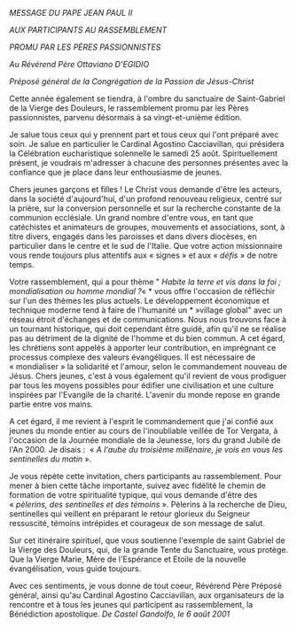 *MESSAGE DU PAPE JEAN PAUL II*

*AUX PARTICIPANTS AU RASSEMBLEMENT*

*PROMU PAR LES PÈRES PASSIONNISTES*

*Au Révérend Père Ottaviano D'EGIDIO*

*Préposé général de la Congrégation de la Passion de Jésus-Christ*

Cette année également se tiendra, à l'ombre du sanctuaire de Saint-Gabriel de la Vierge des Douleurs, le rassemblement promu par les Pères passionnistes, parvenu désormais à sa vingt-et-unième édition.

Je salue tous ceux qui y prennent part et tous ceux qui l'ont préparé avec soin. Je salue en particulier le Cardinal Agostino Cacciavillan, qui présidera la Célébration eucharistique solennelle le samedi 25 août. Spirituellement présent, je voudrais m'adresser à chacune des personnes présentes avec la confiance que je place dans leur enthousiasme de jeunes.

Chers jeunes garçons et filles ! Le Christ vous demande d'être les acteurs, dans la société d'aujourd'hui, d'un profond renouveau religieux, centré sur la prière, sur la conversion personnelle et sur la recherche constante de la communion ecclésiale. Un grand nombre d'entre vous, en tant que catéchistes et animateurs de groupes, mouvements et associations, sont, à titre divers, engagés dans les paroisses et dans divers diocèses, en particulier dans le centre et le sud de l'Italie. Que votre action missionnaire vous rende toujours plus attentifs aux « signes » et aux « *défis* » de notre temps.

Votre rassemblement, qui a pour thème " *Habite la terre et vis dans la foi ; mondialisation ou homme mondial ?*« * vous offre l'occasion de réfléchir sur l'un des thèmes les plus actuels. Le développement économique et technique moderne tend à faire de l'humanité un * »village global" avec un réseau étroit d'échanges et de communications. Nous nous trouvons face à un tournant historique, qui doit cependant être guidé, afin qu'il ne se réalise pas au détriment de la dignité de l'homme et du bien commun. A cet égard, les chrétiens sont appelés à apporter leur contribution, en imprégnant ce processus complexe des valeurs évangéliques. Il est nécessaire de « mondialiser » la solidarité et l'amour, selon le commandement nouveau de Jésus. Chers jeunes, c'est à vous également qu'il revient de vous prodiguer par tous les moyens possibles pour édifier une civilisation et une culture inspirées par l'Evangile de la charité. L'avenir du monde repose en grande partie entre vos mains.

A cet égard, il me revient à l'esprit le commandement que j'ai confié aux jeunes du monde entier au cours de l'inoubliable veillée de Tor Vergata, à l'occasion de la Journée mondiale de la Jeunesse, lors du grand Jubilé de l'An 2000. Je disais :  « *A l'aube du troisième millénaire, je vois en vous les sentinelles du matin* ».

Je vous répète cette invitation, chers participants au rassemblement. Pour mener à bien cette tâche importante, suivez avec fidélité le chemin de formation de votre spiritualité typique, qui vous demande d'être des « *pèlerins, des sentinelles et des témoins* ». Pèlerins à la recherche de Dieu, sentinelles qui veillent en préparant le retour glorieux du Seigneur ressuscité, témoins intrépides et courageux de son message de salut.

Sur cet itinéraire spirituel, que vous soutienne l'exemple de saint Gabriel de la Vierge des Douleurs, qui, de la grande Tente du Sanctuaire, vous protège. Que la Vierge Marie, Mère de l'Espérance et Etoile de la nouvelle évangélisation, vous guide toujours.

Avec ces sentiments, je vous donne de tout coeur, Révérend Père Préposé général, ainsi qu'au Cardinal Agostino Cacciavillan, aux organisateurs de la rencontre et à tous les jeunes qui participent au rassemblement, la Bénédiction apostolique. *De Castel Gandolfo, le 6 août 2001*
